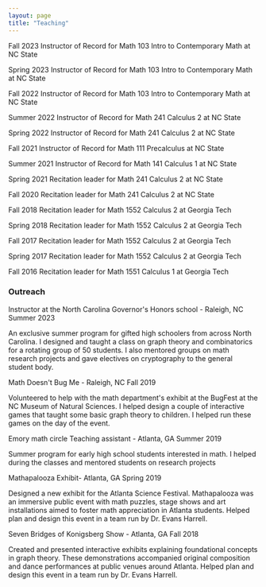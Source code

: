 ```yaml
---
layout: page
title: "Teaching"
---
```

 Fall 2023 Instructor of Record  for Math 103 Intro to Contemporary Math at NC State

Spring 2023 Instructor of Record  for Math 103 Intro to Contemporary Math at NC State

Fall 2022 Instructor of Record  for Math 103 Intro to Contemporary Math at NC State

Summer 2022 Instructor of Record  for Math 241 Calculus 2 at NC State

Spring 2022 Instructor of Record  for Math 241 Calculus 2 at NC State

Fall 2021 Instructor of Record  for Math 111 Precalculus at NC State

Summer 2021 Instructor of Record  for Math 141 Calculus 1 at NC State

Spring 2021 Recitation leader for Math 241 Calculus 2 at NC State

Fall 2020 Recitation leader for Math 241 Calculus 2 at NC State

Fall 2018 Recitation leader for Math 1552 Calculus 2 at Georgia Tech

Spring 2018 Recitation leader for Math 1552 Calculus 2 at Georgia Tech

Fall 2017 Recitation leader for Math 1552 Calculus 2 at Georgia Tech

Spring 2017 Recitation leader for Math 1552 Calculus 2 at Georgia Tech

Fall 2016 Recitation leader for Math 1551 Calculus 1 at Georgia Tech




### Outreach
Instructor at the North Carolina Governor's Honors school - Raleigh, NC Summer 2023

An exclusive summer program for gifted high schoolers from across North Carolina. I designed and taught a class on graph theory and combinatorics for a rotating group of 50 students. I also mentored groups on math research projects and gave electives on cryptography to the general student body.


Math Doesn't Bug Me - Raleigh, NC Fall 2019

Volunteered to help with the math department's exhibit at the  BugFest at the NC Museum of Natural Sciences. I helped design a couple of interactive games that taught some basic graph theory to children. I helped run these games on the day of the event.

    
Emory math circle Teaching assistant - Atlanta, GA Summer 2019

Summer program for early high school students interested in math. I helped during the classes and mentored students on research projects

 
Mathapalooza Exhibit- Atlanta, GA Spring 2019 

Designed a new exhibit for the Atlanta Science Festival. Mathapalooza was an
immersive public event with math puzzles, stage shows and art installations aimed
to foster math appreciation in Atlanta students. Helped plan and design this event in a team run by Dr. Evans Harrell.


Seven Bridges of Konigsberg Show - Atlanta, GA Fall 2018

Created and presented interactive exhibits explaining foundational concepts in graph
theory. These demonstrations accompanied original composition and dance performances at public venues around Atlanta. Helped plan and design this event in a team run by Dr. Evans Harrell.



